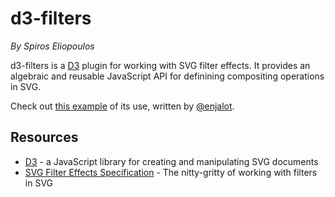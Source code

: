 d3-filters
==========

*By Spiros Eliopoulos*

d3-filters is a [D3][D3] plugin for working with SVG filter effects. It
provides an algebraic and reusable JavaScript API for definining compositing
operations in SVG. 

Check out [this example][example] of its use, written by [@enjalot][enjalot].

[D3]: http://d3js.org
[example]: http://tributary.io/inlet/4964540
[enjalot]: http://twitter.com/enjalot

Resources
---------
* [D3][D3] - a JavaScript library for creating and manipulating SVG documents
* [SVG Filter Effects Specification][SVG Filters] - The nitty-gritty of working with filters in SVG

[SVG Filters]: http://www.w3.org/TR/SVG/filters.html
